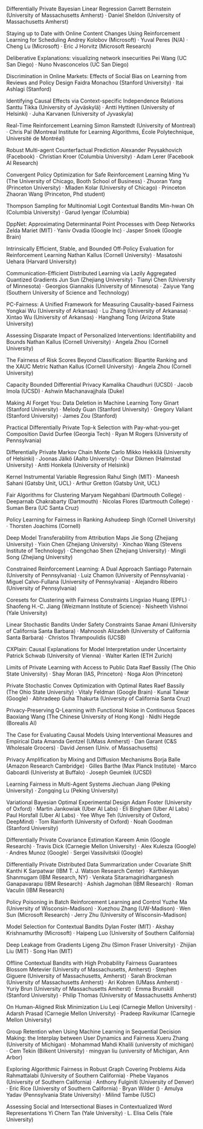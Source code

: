 Differentially Private Bayesian Linear Regression
Garrett Bernstein (University of Massachusetts Amherst) · Daniel Sheldon (University of Massachusetts Amherst)


Staying up to Date with Online Content Changes Using Reinforcement Learning for Scheduling
Andrey Kolobov (Microsoft) · Yuval Peres (N/A) · Cheng Lu (Microsoft) · Eric J Horvitz (Microsoft Research)

Deliberative Explanations: visualizing network insecurities
Pei Wang (UC San Diego) · Nuno Nvasconcelos (UC San Diego)


Discrimination in Online Markets: Effects of Social Bias on Learning from Reviews and Policy Design
Faidra Monachou (Stanford University) · Itai Ashlagi (Stanford)

Identifying Causal Effects via Context-specific Independence Relations
Santtu Tikka (University of Jyväskylä) · Antti Hyttinen (University of Helsinki) · Juha Karvanen (University of Jyvaskyla)

Real-Time Reinforcement Learning
Simon Ramstedt (University of Montreal) · Chris Pal (Montreal Institute for Learning Algorithms, École Polytechnique, Université de Montréal)

Robust Multi-agent Counterfactual Prediction
Alexander Peysakhovich (Facebook) · Christian Kroer (Columbia University) · Adam Lerer (Facebook AI Research)

Convergent Policy Optimization for Safe Reinforcement Learning
Ming Yu (The University of Chicago, Booth School of Business) · Zhuoran Yang (Princeton University) · Mladen Kolar (University of Chicago) · Princeton Zhaoran Wang (Princeton, Phd student)

Thompson Sampling for Multinomial Logit Contextual Bandits
Min-hwan Oh (Columbia University) · Garud Iyengar (Columbia)

DppNet: Approximating Determinantal Point Processes with Deep Networks
Zelda Mariet (MIT) · Yaniv Ovadia (Google Inc) · Jasper Snoek (Google Brain)


Intrinsically Efficient, Stable, and Bounded Off-Policy Evaluation for Reinforcement Learning
Nathan Kallus (Cornell University) · Masatoshi Uehara (Harvard University)


Communication-Efficient Distributed Learning via Lazily Aggregated Quantized Gradients
Jun Sun (Zhejiang University) · Tianyi Chen (University of Minnesota) · Georgios Giannakis (University of Minnesota) · Zaiyue Yang (Southern University of Science and Technology)

PC-Fairness: A Unified Framework for Measuring Causality-based Fairness
Yongkai Wu (University of Arkansas) · Lu Zhang (University of Arkanasa) · Xintao Wu (University of Arkansas) · Hanghang Tong (Arizona State University)

Assessing Disparate Impact of Personalized Interventions: Identifiability and Bounds
Nathan Kallus (Cornell University) · Angela Zhou (Cornell University)

The Fairness of Risk Scores Beyond Classification: Bipartite Ranking and the XAUC Metric
Nathan Kallus (Cornell University) · Angela Zhou (Cornell University)

Capacity Bounded Differential Privacy
Kamalika Chaudhuri (UCSD) · Jacob Imola (UCSD) · Ashwin Machanavajjhala (Duke)

Making AI Forget You: Data Deletion in Machine Learning
Tony Ginart (Stanford University) · Melody Guan (Stanford University) · Gregory Valiant (Stanford University) · James Zou (Stanford)

Practical Differentially Private Top-k Selection with Pay-what-you-get Composition
David Durfee (Georgia Tech) · Ryan M Rogers (University of Pennsylvania)

Differentially Private Markov Chain Monte Carlo
Mikko Heikkilä (University of Helsinki) · Joonas Jälkö (Aalto University) · Onur Dikmen (Halmstad University) · Antti Honkela (University of Helsinki)

Kernel Instrumental Variable Regression
Rahul Singh (MIT) · Maneesh Sahani (Gatsby Unit, UCL) · Arthur Gretton (Gatsby Unit, UCL)

Fair Algorithms for Clustering
Maryam Negahbani (Dartmouth College) · Deeparnab Chakrabarty (Dartmouth) · Nicolas Flores (Dartmouth College) · Suman Bera (UC Santa Cruz)

Policy Learning for Fairness in Ranking
Ashudeep Singh (Cornell University) · Thorsten Joachims (Cornell)

Deep Model Transferability from Attribution Maps
Jie Song (Zhejiang University) · Yixin Chen (Zhejiang University) · Xinchao Wang (Stevens Institute of Technology) · Chengchao Shen (Zhejiang University) · Mingli Song (Zhejiang University)

Constrained Reinforcement Learning: A Dual Approach
Santiago Paternain (University of Pennsylvania) · Luiz Chamon (University of Pennsylvania) · Miguel Calvo-Fullana (University of Pennsylvania) · Alejandro Ribeiro (University of Pennsylvania)

Coresets for Clustering with Fairness Constraints
Lingxiao Huang (EPFL) · Shaofeng H.-C. Jiang (Weizmann Institute of Science) · Nisheeth Vishnoi (Yale University)

Linear Stochastic Bandits Under Safety Constraints
Sanae Amani (University of California Santa Barbara) · Mahnoosh Alizadeh (University of California Santa Barbara) · Christos Thrampoulidis (UCSB)

CXPlain: Causal Explanations for Model Interpretation under Uncertainty
Patrick Schwab (University of Vienna) · Walter Karlen (ETH Zurich)

Limits of Private Learning with Access to Public Data
Raef Bassily (The Ohio State University) · Shay Moran (IAS, Princeton) · Noga Alon (Princeton)

Private Stochastic Convex Optimization with Optimal Rates
Raef Bassily (The Ohio State University) · Vitaly Feldman (Google Brain) · Kunal Talwar (Google) · Abhradeep Guha Thakurta (University of California Santa Cruz)


Privacy-Preserving Q-Learning with Functional Noise in Continuous Spaces
Baoxiang Wang (The Chinese University of Hong Kong) · Nidhi Hegde (Borealis AI)

The Case for Evaluating Causal Models Using Interventional Measures and Empirical Data
Amanda Gentzel (UMass Amherst) · Dan Garant (C&S Wholesale Grocers) · David Jensen (Univ. of Massachusetts)

Privacy Amplification by Mixing and Diffusion Mechanisms
Borja Balle (Amazon Research Cambridge) · Gilles Barthe (Max Planck Institute) · Marco Gaboardi (Univeristy at Buffalo) · Joseph Geumlek (UCSD)

Learning Fairness in Multi-Agent Systems
Jiechuan Jiang (Peking University) · Zongqing Lu (Peking University)

Variational Bayesian Optimal Experimental Design
Adam Foster (University of Oxford) · Martin Jankowiak (Uber AI Labs) · Eli Bingham (Uber AI Labs) · Paul Horsfall (Uber AI Labs) · Yee Whye Teh (University of Oxford, DeepMind) · Tom Rainforth (University of Oxford) · Noah Goodman (Stanford University)

Differentially Private Covariance Estimation
Kareem Amin (Google Research) · Travis Dick (Carnegie Mellon University) · Alex Kulesza (Google) · Andres Munoz (Google) · Sergei Vassilvitskii (Google)

Differentially Private Distributed Data Summarization under Covariate Shift
Kanthi K Sarpatwar (IBM T. J. Watson Research Center) · Karthikeyan Shanmugam (IBM Research, NY) · Venkata Sitaramagiridharganesh Ganapavarapu (IBM Research) · Ashish Jagmohan (IBM Research) · Roman Vaculin (IBM Research)

Policy Poisoning in Batch Reinforcement Learning and Control
Yuzhe Ma (University of Wisconsin-Madison) · Xuezhou Zhang (UW-Madison) · Wen Sun (Microsoft Research) · Jerry Zhu (University of Wisconsin-Madison)

Model Selection for Contextual Bandits
Dylan Foster (MIT) · Akshay Krishnamurthy (Microsoft) · Haipeng Luo (University of Southern California)

Deep Leakage from Gradients
Ligeng Zhu (Simon Fraser University) · Zhijian Liu (MIT) · Song Han (MIT)

Offline Contextual Bandits with High Probability Fairness Guarantees
Blossom Metevier (University of Massachusetts, Amherst) · Stephen Giguere (University of Massachusetts, Amherst) · Sarah Brockman (University of Massachusetts Amherst) · Ari Kobren (UMass Amherst) · Yuriy Brun (University of Massachusetts Amherst) · Emma Brunskill (Stanford University) · Philip Thomas (University of Massachusetts Amherst)

On Human-Aligned Risk Minimization
Liu Leqi (Carnegie Mellon University) · Adarsh Prasad (Carnegie Mellon University) · Pradeep Ravikumar (Carnegie Mellon University)

Group Retention when Using Machine Learning in Sequential Decision Making: the Interplay between User Dynamics and Fairness 
Xueru Zhang (University of Michigan) · Mohammad Mahdi Khalili (university of michigan) · Cem Tekin (Bilkent University) · mingyan liu (university of Michigan, Ann Arbor)

Exploring Algorithmic Fairness in Robust Graph Covering Problems
Aida Rahmattalabi (University of Southern California) · Phebe Vayanos (University of Southern California) · Anthony Fulginiti (University of Denver) · Eric Rice (University of Southern California) · Bryan Wilder () · Amulya Yadav (Pennsylvania State University) · Milind Tambe (USC)

Assessing Social and Intersectional Biases in Contextualized Word Representations
Yi Chern Tan (Yale University) · L. Elisa Celis (Yale University)